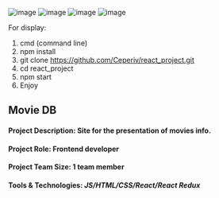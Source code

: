 
![image](https://user-images.githubusercontent.com/99511070/220112233-6c6881b1-f019-4c09-9950-03acfb787dbf.png)
![image](https://user-images.githubusercontent.com/99511070/220112530-e875f4d3-8053-4fef-87bb-f56991f5a6af.png)
![image](https://user-images.githubusercontent.com/99511070/220112690-dd313203-4b9d-4b85-bae8-a4a901a89bd4.png)
![image](https://user-images.githubusercontent.com/99511070/220113913-25337284-e601-4b56-8fd7-329242f7cc40.png)

For display:
1) cmd (command line)
2) npm install
3) git clone https://github.com/Ceperiv/react_project.git
4) cd react_project
5) npm start
6) Enjoy

<h2>	Movie DB </h2>
</hr>
<h4>Project Description: Site for the presentation of movies info.</h4> 
<h4>Project Role:	Frontend developer</h4>
<h4>Project Team Size: 1 team member</h4>
<h4>Tools & Technologies: <i>JS/HTML/CSS/React/React Redux</i></h4>

